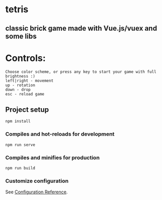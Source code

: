 # tetris 
## classic brick game made with Vue.js/vuex and some libs

# Controls:
```
Choose color scheme, or press any key to start your game with full brightness :)
left|right - movement
up - rotation
down - drop
esc - reload game
```

## Project setup
```
npm install
```

### Compiles and hot-reloads for development
```
npm run serve
```

### Compiles and minifies for production
```
npm run build
```

### Customize configuration
See [Configuration Reference](https://cli.vuejs.org/config/).
